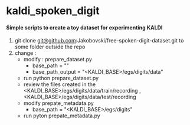 # kaldi_spoken_digit

#### Simple scripts to create a toy dataset for experimenting KALDI 

1. git clone git@github.com:Jakobovski/free-spoken-digit-dataset.git to some folder outside the repo
2. change :
    - modify : prepare_dataset.py
        - base_path = "<source recording folder>"
        - base_path_output = "<KALDI_BASE>/egs/digits/data"
    - run python prepare_dataset.py
    - review the files created in the <KALDI_BASE>/egs/digits/data/train/recording , 
    <KALDI_BASE>/egs/digits/data/test/recording
    - modify prepate_metadata.py
        - base_path = "<KALDI_BASE>/egs/digits"
    - run pyton prepate_metadata.py
    
